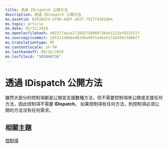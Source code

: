 ```yaml
---
title: 透過 IDispatch 公開方法
description: 透過 IDispatch 公開方法
ms.assetid: 83938d74-ef50-448f-a93f-7527f4102064
ms.topic: article
ms.date: 05/31/2018
ms.openlocfilehash: d922f7aa1a271092758908736eb1222ef0225217
ms.sourcegitcommit: 2d531328b6ed82d4ad971a45a5131b430c5866f7
ms.translationtype: MT
ms.contentlocale: zh-TW
ms.lasthandoff: 09/16/2019
ms.locfileid: "103840736"
---
```

# <a name="exposing-methods-through-idispatch"></a>透過 IDispatch 公開方法

雖然大部分的控制項都是公開並支援數種方法，但不需要控制項來公開或支援任何方法，因此控制項不需要 **IDispatch**。 如果控制項有任何方法，則控制項必須公開的方法沒有任何需求。

## <a name="related-topics"></a>相關主題

<dl> <dt>

[控制項](controls.md)
</dt> </dl>

 

 




